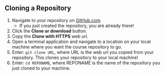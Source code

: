 ## Cloning a Repository
1. Navigate to your repository on [GitHub.com](https://www.github.com).
    - If you just created the repository, you are already there!
1. Click the **Clone or download** button.
1. Copy the **Clone with HTTPS** web url.
1. Open a terminal application and navigate to a location on your local machine where you want the course repository to go.
1. Enter: `git clone URL`, where URL is the web url you copied from your repository. This clones your repository to your local machine!  
1. Enter: `cd REPONAME`, where REPONAME is the name of the repository you just cloned to your machine.  
